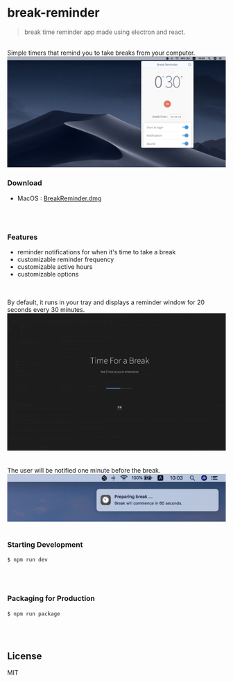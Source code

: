 # break-reminder
> break time reminder app made using electron and react.

<br>
Simple timers that remind you to take breaks from your computer.
<br>
<img src="https://raw.githubusercontent.com/goldenthumb/break-reminder/master/break-reminder.png" />
<br>

### Download
- MacOS : [BreakReminder.dmg](https://dev.goldenthumb.net:9001/download/break-reminder/mac/BreakReminder.dmg)

<br><br>

### Features
- reminder notifications for when it's time to take a break
- customizable reminder frequency
- customizable active hours
- customizable options

<br>

<br>
By default, it runs in your tray and displays a reminder window for 20 seconds every 30 minutes.
<br>
<img src="https://raw.githubusercontent.com/goldenthumb/break-reminder/master/block-window.png" />
<br><br>

<br>
The user will be notified one minute before the break.
<br>
<img src="https://raw.githubusercontent.com/goldenthumb/break-reminder/master/break-notification.png" />
<br><br>

### Starting Development
```bash
$ npm run dev
```
<br><br>

### Packaging for Production
```bash
$ npm run package
```
<br><br>

## License
MIT
<br><br>
